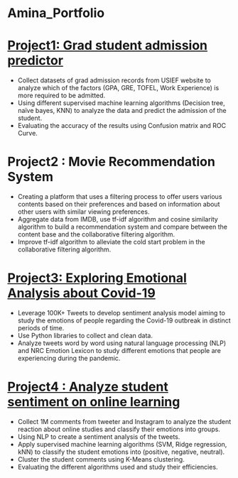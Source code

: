 # Amina_Portfolio

# [Project1: Grad student admission predictor](https://github.com/AminaMeg/Grad-Admission-Predictor)
*	Collect datasets of grad admission records from USIEF website to analyze which of the factors (GPA, GRE, TOFEL, Work Experience) is more required to be admitted.
*	Using different supervised machine learning algorithms (Decision tree, naïve bayes, KNN) to analyze the data and predict the admission of the student. 
*	Evaluating the accuracy of the results using Confusion matrix and ROC Curve. 
# Project2 : Movie Recommendation System 
*	Creating a platform that uses a filtering process to offer users various contents based on their preferences and based on information about other users with similar viewing preferences. 
*	Aggregate data from IMDB, use tf-idf algorithm and cosine similarity algorithm to build a recommendation system and compare between the content base and the collaborative filtering algorithm.
*	Improve tf-idf algorithm to alleviate the cold start problem in the collaborative filtering algorithm. 
# [Project3: Exploring Emotional Analysis about Covid-19 ](https://github.com/AminaMeg/Emotional-Analysis_covid19)
*	Leverage 100K+ Tweets to develop sentiment analysis model aiming to study the emotions of people regarding the Covid-19 outbreak in distinct periods of time.
*	Use Python libraries to collect and clean data. 
*	Analyze tweets word by word using natural language processing (NLP) and NRC Emotion Lexicon to study different emotions that people are experiencing during the pandemic.   
# [Project4 : Analyze student sentiment on online learning](https://github.com/AminaMeg/Analyze-student-sentiment-on-online-learning-) 
*	Collect 1M comments from tweeter and Instagram to analyze the student reaction about online studies and classify their emotions into groups. 
*	Using NLP to create a sentiment analysis of the tweets. 
* Apply supervised machine learning algorithms (SVM, Ridge regression, kNN) to classify the student emotions into (positive, negative, neutral). 
*	Cluster the student comments using K-Means clustering. 
* Evaluating the different algorithms used and study their efficiencies. 


